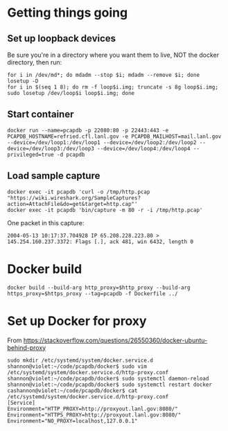 Getting things going
====================

Set up loopback devices
-----------------------

Be sure you're in a directory where you want them to live, NOT the docker directory,
then run:

    for i in /dev/md*; do mdadm --stop $i; mdadm --remove $i; done
    losetup -D
    for i in $(seq 1 8); do rm -f loop$i.img; truncate -s 8g loop$i.img; sudo losetup /dev/loop$i loop$i.img; done
    

Start container
---------------

    docker run --name=pcapdb -p 22080:80 -p 22443:443 -e PCAPDB_HOSTNAME=refried.cfl.lanl.gov -e PCAPDB_MAILHOST=mail.lanl.gov --device=/dev/loop1:/dev/loop1 --device=/dev/loop2:/dev/loop2 --device=/dev/loop3:/dev/loop3 --device=/dev/loop4:/dev/loop4 --privileged=true -d pcapdb


Load sample capture
-------------------

    docker exec -it pcapdb 'curl -o /tmp/http.pcap "https://wiki.wireshark.org/SampleCaptures?action=AttachFile&do=get&target=http.cap"'
    docker exec -it pcapdb 'bin/capture -m 80 -r -i /tmp/http.pcap'

One packet in this capture:

    2004-05-13 10:17:37.704928 IP 65.208.228.223.80 > 145.254.160.237.3372: Flags [.], ack 481, win 6432, length 0


Docker build
============

    docker build --build-arg http_proxy=$http_proxy --build-arg https_proxy=$https_proxy --tag=pcapdb -f Dockerfile ../


Set up Docker for proxy
=======================

From https://stackoverflow.com/questions/26550360/docker-ubuntu-behind-proxy

    sudo mkdir /etc/systemd/system/docker.service.d
    shannon@violet:~/code/pcapdb/docker$ sudo vim /etc/systemd/system/docker.service.d/http-proxy.conf
    shannon@violet:~/code/pcapdb/docker$ sudo systemctl daemon-reload
    shannon@violet:~/code/pcapdb/docker$ sudo systemctl restart docker
    cashannon@violet:~/code/pcapdb/docker$ cat /etc/systemd/system/docker.service.d/http-proxy.conf
    [Service]
    Environment="HTTP_PROXY=http://proxyout.lanl.gov:8080/"
    Environment="HTTPS_PROXY=http://proxyout.lanl.gov:8080/"
    Environment="NO_PROXY=localhost,127.0.0.1"

